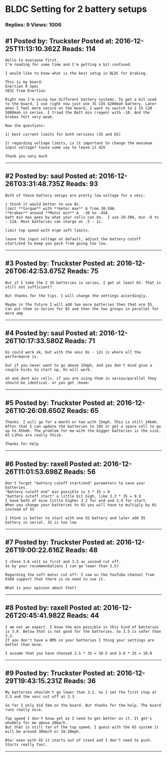# BLDC Setting for 2 battery setups

### Replies: 9 Views: 1006

## \#1 Posted by: Truckster Posted at: 2016-12-25T11:13:10.362Z Reads: 114

```
Hello to everyone first,
I'm reading for some time and I'm getting a bit confused.

I would like to know what is the best setup in BLDC for braking.

This is my board:
Enertion R Spec
VESC from Enertion

Right now I'm using two different battery systems. To get a bit used to the board, I use right now just one 3S C45 4200mah battery. Later when I feel more secure on the board, I want to switch to 2 3S C20 5000mah in series. I tried the Batt min (regen) with -10. And the brakes felt very weak.

Now the questions:

1) best current limits for both versions (3S and 6S)

2) regarding voltage limits, is it important to change the maximum input voltage? Cause some say to leave it 42V

Thank you very much
```

---
## \#2 Posted by: saul Posted at: 2016-12-26T03:31:48.735Z Reads: 93

```
Both of these battery setups are pretty low voltage for a vesc.

i think it would better to use 8s.
limit **torque** with **motor max** A from 30-50A.
**brakes** around **Motor min** A  -30 to -45A
batt min max goes by what your cells can do.  I use 20-30A, min -8 to - 12A. Most batteries can charge at .5 - 1c.

limit top speed with erpm soft limits.

leave the input voltage at default, adjust the battery cutoff start/end to keep you pack from going too low.
```

---
## \#3 Posted by: Truckster Posted at: 2016-12-26T06:42:53.675Z Reads: 75

```
But if I take the 2 3S batteries in series, I get at least 6S. That is still not sufficient?

But thanks for the tips. I will change the settings accordingly.

Maybe in the future I will add two more batteries then that are 5S. Can put them in Series for 8S and then the two groups in parallel for more amp
```

---
## \#4 Posted by: saul Posted at: 2016-12-26T10:17:33.580Z Reads: 71

```
6s could work ok, but with the vesc 8s - 12s is where all the performance is. 

but if you never want to go above 15mph, and you don't mind give a couple kicks to start up, 6s will work.

oh and dont mix cells. if you are using them in series/parallel they should be identical. or you get :boom:
```

---
## \#5 Posted by: Truckster Posted at: 2016-12-26T10:26:08.650Z Reads: 65

```
Thanks. I will go for a month or two with 15mph. This is still 24kmh. After that I can update the batteries to 10S or get a space cell to go up to 45kmh. The problem for me with the bigger batteries is the size. 6S LiPos are really thick. 

Thanks for help
```

---
## \#6 Posted by: raxell Posted at: 2016-12-26T11:01:53.698Z Reads: 56

```
Don't forget "battery cutoff start/end" parameters to save your batteries.
"Battery cutoff end" min possible is 3 * 3S = 9
"battery cutoff start" a little bit high, like 3.3 * 3S = 9.9
I have both of mine little higher 3.2 for end and 3.4 for start.
When you change your batteries to 6S you will have to multiply by 6S instead of 3S

I think is better to start with one 5S battery and later add 5S battery in serial. 3S is too low
```

---
## \#7 Posted by: Truckster Posted at: 2016-12-26T19:00:22.616Z Reads: 48

```
I chose 3.6 volt as first and 3.5 as second cut off. 
So by your recommendations I can go lower than 3.5?

Regarding the soft motor cut off: I saw on the YouTube channel from ESK8 support that there is no need to use it. 

What is your opinion about that?
```

---
## \#8 Posted by: raxell Posted at: 2016-12-26T20:45:41.982Z Reads: 44

```
I am not an expert. I know the min possible in this kind of batteries is 3.0. Below that is not good for the batteries. So 3.5 is safer than 3.2.
If you don't have a BMS in your batteries I thing your settings are better than mine.

I assume that you have choosed 3.5 * 3S = 10.5 and 3.6 * 3S = 10.8
```

---
## \#9 Posted by: Truckster Posted at: 2016-12-29T19:43:15.231Z Reads: 36

```
My batteries shouldn't go lower than 3.2. So I set the first step at 3.5 and the vesc cut off at 3.3

So far I only did 5km on the board. But thanks for the help. The board runs really nice. 

Top speed I don't know yet as I need to get better on it. It get's whobbly for me above 20km/h. 
But that is still far of the top speed. I guess with the 6S system it will be around 30km/h or 18-20mph.

Btw: even with 6S it starts out of stand and I don't need to push. Starts really fast.
```

---
